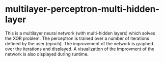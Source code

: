 # multilayer-perceptron-multi-hidden-layer
This is a multilayer neural network (with multi-hidden layers) which solves the XOR problem. The perceptron is trained over a number of iterations defined by the user (epoch). The improvement of the network is graphed over the iterations and displayed. A visualization of the improvment of the network is also displayed during runtime.
